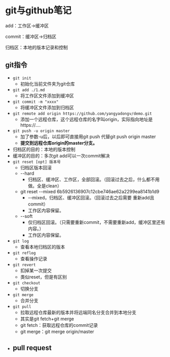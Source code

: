 # git与github笔记

add：工作区->缓冲区

commit：缓冲区->归档区

归档区：本地的版本记录和控制

## git指令

- `git init`
  - 初始化当前文件夹为git仓库
- `git add ./1.md`
  - 将工作区文件添加到缓冲区
- `git commit -m "xxxx"`
  - 将缓冲区文件添加到归档区
- `git remote add origin https://github.com/yangyadongv/demo.git`
  - 添加一个远程仓库，这个远程仓库的名字叫origin，实际指向地址是https://....
- `git push -u origin master`
  - 加了参数-u后，以后即可直接用git push 代替git push origin master
  - **提交到远程仓库origin的master分支。**
- 归档区的目的：本地的版本控制
- 缓冲区的目的：多次git add可以一次commit解决
- `git reset [opt] 版本号`
  - 归档区版本回滚
  - --hard
    - 归档区、缓冲区、工作区，全部回滚。（回滚过去之后，什么都不用做。全是clean）
  - git reset --mixed 6b5926136907c12cbe746ae62a2299ea8141b1d9
    - --mixed，归档区、缓冲区回滚。（回滚过去之后需要 重新add且commit）
    - 工作区内容保留。
  - --soft
    - 仅归档区回滚。（只需要重新commit，不需要重新add，缓冲区里还有内容。）
    - 工作区内容保留。
- `git log`
  - 查看本地归档区的版本
- `git reflog`
  - 查看操作记录
- `git revert`
  - 扣掉某一次提交
  - 类似reset，但是有区别
- `git checkout`
  - 切换分支
- `git merge`
  - 合并分支
- `git pull`
  - 拉取远程仓库最新的版本并将远端同名分支合并到本地分支
  - 其实是git fetch+git merge
  - git fetch：获取远程仓库的commit记录
  - git merge：git merge origin/master
- pull request
  - 

